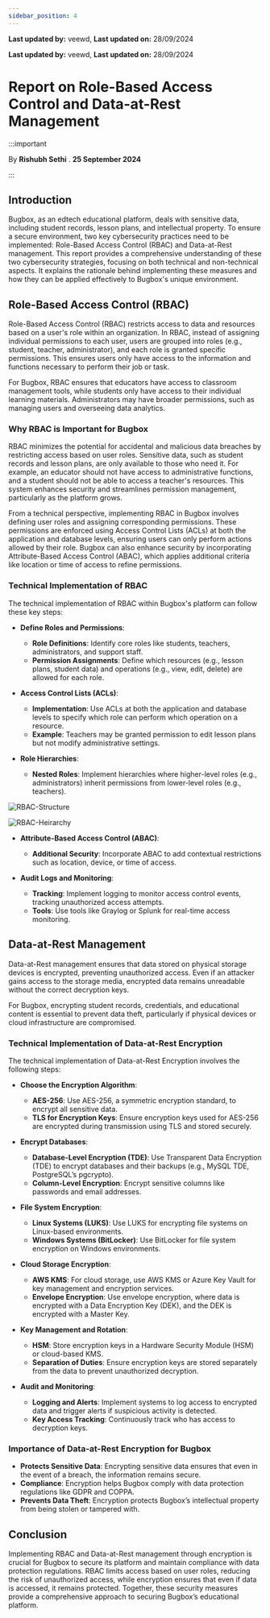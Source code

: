 ```yaml
---
sidebar_position: 4
---
```


**Last updated by:** veewd, **Last updated on:** 28/09/2024


**Last updated by:** veewd, **Last updated on:** 28/09/2024



# Report on Role-Based Access Control and Data-at-Rest Management

:::important

By **Rishubh Sethi** . **25 September 2024**

:::


## Introduction

Bugbox, as an edtech educational platform, deals with sensitive data, including student records, lesson plans, and intellectual property. To ensure a secure environment, two key cybersecurity practices need to be implemented: Role-Based Access Control (RBAC) and Data-at-Rest management. This report provides a comprehensive understanding of these two cybersecurity strategies, focusing on both technical and non-technical aspects. It explains the rationale behind implementing these measures and how they can be applied effectively to Bugbox's unique environment.

## Role-Based Access Control (RBAC)

Role-Based Access Control (RBAC) restricts access to data and resources based on a user's role within an organization. In RBAC, instead of assigning individual permissions to each user, users are grouped into roles (e.g., student, teacher, administrator), and each role is granted specific permissions. This ensures users only have access to the information and functions necessary to perform their job or task.

For Bugbox, RBAC ensures that educators have access to classroom management tools, while students only have access to their individual learning materials. Administrators may have broader permissions, such as managing users and overseeing data analytics.

### Why RBAC is Important for Bugbox

RBAC minimizes the potential for accidental and malicious data breaches by restricting access based on user roles. Sensitive data, such as student records and lesson plans, are only available to those who need it. For example, an educator should not have access to administrative functions, and a student should not be able to access a teacher's resources. This system enhances security and streamlines permission management, particularly as the platform grows.

From a technical perspective, implementing RBAC in Bugbox involves defining user roles and assigning corresponding permissions. These permissions are enforced using Access Control Lists (ACLs) at both the application and database levels, ensuring users can only perform actions allowed by their role. Bugbox can also enhance security by incorporating Attribute-Based Access Control (ABAC), which applies additional criteria like location or time of access to refine permissions.

### Technical Implementation of RBAC

The technical implementation of RBAC within Bugbox's platform can follow these key steps:

- **Define Roles and Permissions**:
  - **Role Definitions**: Identify core roles like students, teachers, administrators, and support staff.
  - **Permission Assignments**: Define which resources (e.g., lesson plans, student data) and operations (e.g., view, edit, delete) are allowed for each role.
  
- **Access Control Lists (ACLs)**:
  - **Implementation**: Use ACLs at both the application and database levels to specify which role can perform which operation on a resource.
  - **Example**: Teachers may be granted permission to edit lesson plans but not modify administrative settings.

- **Role Hierarchies**:
  - **Nested Roles**: Implement hierarchies where higher-level roles (e.g., administrators) inherit permissions from lower-level roles (e.g., teachers).


![RBAC-Structure](../img/RBAC_Image_1.png)

![RBAC-Heirarchy](../img/RBAC_Image_2.png)
  
- **Attribute-Based Access Control (ABAC)**:
  - **Additional Security**: Incorporate ABAC to add contextual restrictions such as location, device, or time of access.

- **Audit Logs and Monitoring**:
  - **Tracking**: Implement logging to monitor access control events, tracking unauthorized access attempts.
  - **Tools**: Use tools like Graylog or Splunk for real-time access monitoring.

## Data-at-Rest Management

Data-at-Rest management ensures that data stored on physical storage devices is encrypted, preventing unauthorized access. Even if an attacker gains access to the storage media, encrypted data remains unreadable without the correct decryption keys.

For Bugbox, encrypting student records, credentials, and educational content is essential to prevent data theft, particularly if physical devices or cloud infrastructure are compromised. 

### Technical Implementation of Data-at-Rest Encryption

The technical implementation of Data-at-Rest Encryption involves the following steps:

- **Choose the Encryption Algorithm**:
  - **AES-256**: Use AES-256, a symmetric encryption standard, to encrypt all sensitive data.
  - **TLS for Encryption Keys**: Ensure encryption keys used for AES-256 are encrypted during transmission using TLS and stored securely.

- **Encrypt Databases**:
  - **Database-Level Encryption (TDE)**: Use Transparent Data Encryption (TDE) to encrypt databases and their backups (e.g., MySQL TDE, PostgreSQL’s pgcrypto).
  - **Column-Level Encryption**: Encrypt sensitive columns like passwords and email addresses.

- **File System Encryption**:
  - **Linux Systems (LUKS)**: Use LUKS for encrypting file systems on Linux-based environments.
  - **Windows Systems (BitLocker)**: Use BitLocker for file system encryption on Windows environments.

- **Cloud Storage Encryption**:
  - **AWS KMS**: For cloud storage, use AWS KMS or Azure Key Vault for key management and encryption services.
  - **Envelope Encryption**: Use envelope encryption, where data is encrypted with a Data Encryption Key (DEK), and the DEK is encrypted with a Master Key.

- **Key Management and Rotation**:
  - **HSM**: Store encryption keys in a Hardware Security Module (HSM) or cloud-based KMS.
  - **Separation of Duties**: Ensure encryption keys are stored separately from the data to prevent unauthorized decryption.

- **Audit and Monitoring**:
  - **Logging and Alerts**: Implement systems to log access to encrypted data and trigger alerts if suspicious activity is detected.
  - **Key Access Tracking**: Continuously track who has access to decryption keys.

### Importance of Data-at-Rest Encryption for Bugbox

- **Protects Sensitive Data**: Encrypting sensitive data ensures that even in the event of a breach, the information remains secure.
- **Compliance**: Encryption helps Bugbox comply with data protection regulations like GDPR and COPPA.
- **Prevents Data Theft**: Encryption protects Bugbox’s intellectual property from being stolen or tampered with.

## Conclusion

Implementing RBAC and Data-at-Rest management through encryption is crucial for Bugbox to secure its platform and maintain compliance with data protection regulations. RBAC limits access based on user roles, reducing the risk of unauthorized access, while encryption ensures that even if data is accessed, it remains protected. Together, these security measures provide a comprehensive approach to securing Bugbox’s educational platform.
